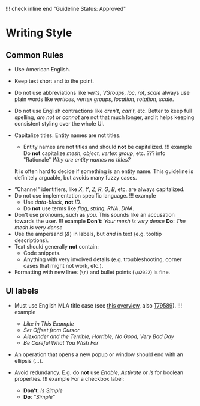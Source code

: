 !!! check inline end "Guideline Status: Approved"

# Writing Style

## Common Rules

 * Use American English.
 * Keep text short and to the point.
 * Do not use abbreviations like _verts_, _VGroups_, _loc_, _rot_, _scale_ always use plain words like _vertices_, _vertex groups_, _location_, _rotation_, _scale_.
 * Do not use English contractions like _aren’t_, _can’t_, etc. Better to keep full spelling, _are not_ or _cannot_ are not that much longer, and it helps keeping consistent styling over the whole UI.
 * Capitalize titles. Entity names are not titles.
    * Entity names are not titles and should __not__ be capitalized.
!!! example
    Do __not__ capitalize _mesh_, _object_, _vertex group_, etc.
??? info "Rationale"
    _Why are entity names no titles?_

    It is often hard to decide if something is an entity name. This guideline is definitely arguable, but avoids many fuzzy cases.
 <!-- * Entities (like data-blocks) should be title cased, even in tooltips. However, this is a fuzzy rule; it's not always clear if something is an entity, so it's better not to use such emphasis if you are unsure.
    * Terms like Object, Point Cloud, Workspace -->
 * “Channel" identifiers, like _X_, _Y_, _Z_, _R_, _G_, _B_, etc. are always capitalized.
 * Do not use implementation specific language.
!!! example
    * Use _data-block_, __not__ _ID_.
    * Do __not__ use terms like _flag_, _string_, _RNA_, _DNA_.
 * Don't use pronouns, such as _you_. This sounds like an accusation towards the user.
!!! example
    __Don't__: _Your mesh is very dense_
    __Do__: _The mesh is very dense_
 * Use the ampersand (_&_) in labels, but _and_ in text (e.g. tooltip descriptions).
 * Text should generally __not__ contain:
    * Code snippets.
    * Anything with very involved details (e.g. troubleshooting, corner cases that might not work, etc.).
 * Formatting with new lines (`\n`) and bullet points (`\u2022`) is fine.


## UI labels
 * Must use English MLA title case (see [this overview](https://titlecaseconverter.com/rules/#MLA), also [T79589](https://developer.blender.org/T79589)).
!!! example
    * _Like in This Example_
    * _Set Offset from Cursor_
    * _Alexander and the Terrible, Horrible, No Good, Very Bad Day_
    * _Be Careful What You Wish For_
 * An operation that opens a new popup or window should end with an ellipsis (_..._).
 * Avoid redundancy. E.g. do __not__ use _Enable_, _Activate_ or _Is_ for boolean properties.
!!! example
    For a checkbox label:

    * __Don't__: _Is Simple_
    * __Do__: _"Simple"_

